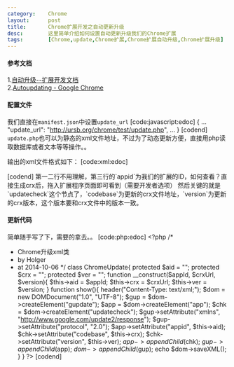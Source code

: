 ```yaml
---
category:    Chrome
layout:      post
title:       Chrome扩展开发之自动更新升级
desc:        这里简单介绍如何设置自动更新升级我们的Chrome扩展
tags:        [Chrome,update,Chrome扩展,Chrome扩展自动升级,Chrome扩展升级]
---
```

#### 参考文档
1.[自动升级--扩展开发文档][link-1]    
2.[Autoupdating - Google Chrome][link-2]

#### 配置文件
我们直接在`manifest.json`中设置`update_url`
[code:javascript:edoc]
{
    ...
    "update_url": "http://ursb.org/chrome/test/update.php",
    ...
}
[codend]
`update.php`也可以为静态的xml文件地址，不过为了动态更新方便，直接用php读取数据库或者文本等等操作。。

输出的xml文件格式如下：
[code:xml:edoc]
<?xml version="1.0" encoding="UTF-8"?>    
<gupdate xmlns="http://www.google.com/update2/response" protocol="2.0">
    <app appid="dikhaimodgjmmdgjlaeicddkepoeoibj">
        <updatecheck codebase="http://ursb.org/chrome/test/1.1.crx" version="1.1"/>
    </app>
</gupdate>
[codend]
第一二行不用理解，第三行的`appid`为我们的扩展的ID，如何查看？直接生成crx后，拖入扩展程序页面即可看到（需要开发者选项）
然后关键的就是`updatecheck`这个节点了，`codebase`为更新的crx文件地址，`version`为更新的crx版本，这个版本要和crx文件中的版本一致。

#### 更新代码
简单随手写了下，需要的拿去。。
[code:php:edoc]
&lt;?php
/*
 * Chrome升级xml类
 * by Holger
 * at 2014-10-06
 */
class ChromeUpdate{
    protected $aid = "";
    protected $crx = "";
    protected $ver = "";
    function __construct($appId, $crxUrl, $version){
        $this->aid = $appId;
        $this->crx = $crxUrl;
        $this->ver = $version;
    }
    function show(){
        header("Content-Type: text/xml;");
        $dom = new DOMDocument("1.0", "UTF-8");
        $gup = $dom->createElement("gupdate");
        $app = $dom->createElement("app");
        $chk = $dom->createElement("updatecheck");
        $gup->setAttribute("xmlns", "http://www.google.com/update2/response");
        $gup->setAttribute("protocol", "2.0");
        $app->setAttribute("appid", $this->aid);
        $chk->setAttribute("codebase", $this->crx);
        $chk->setAttribute("version", $this->ver);
        $app->appendChild($chk);
        $gup->appendChild($app);
        $dom->appendChild($gup);
        echo $dom->saveXML();
    }
}
?&gt;
[codend]

[link-1]: http://open.chrome.360.cn/extension_dev/autoupdate.html
[link-2]: https://developer.chrome.com/extensions/autoupdate